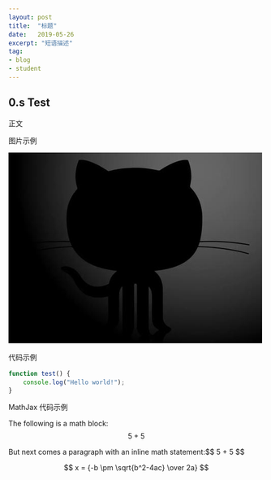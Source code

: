 ```yaml
---
layout: post
title:  "标题"
date:   2019-05-26
excerpt: "短语描述"
tag:
- blog
- student
---
```


## 0.s Test

正文

图片示例

![](/assets/post-images/2019-05-25-Test-Blog-1.jpg )

代码示例

```javascript
function test() {
	console.log("Hello world!");
}
```

MathJax 代码示例

The following is a math block: $$ 5 + 5 $$

But next comes a paragraph with an inline math statement:\$$ 5 + 5 $$

$$ x = {-b \pm \sqrt{b^2-4ac} \over 2a} $$
